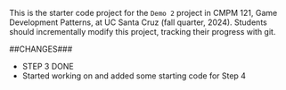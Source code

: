 This is the starter code project for the `Demo 2` project in CMPM 121, Game
Development Patterns, at UC Santa Cruz (fall quarter, 2024). Students should
incrementally modify this project, tracking their progress with git.

##CHANGES###

- STEP 3 DONE
- Started working on and added some starting code for Step 4
